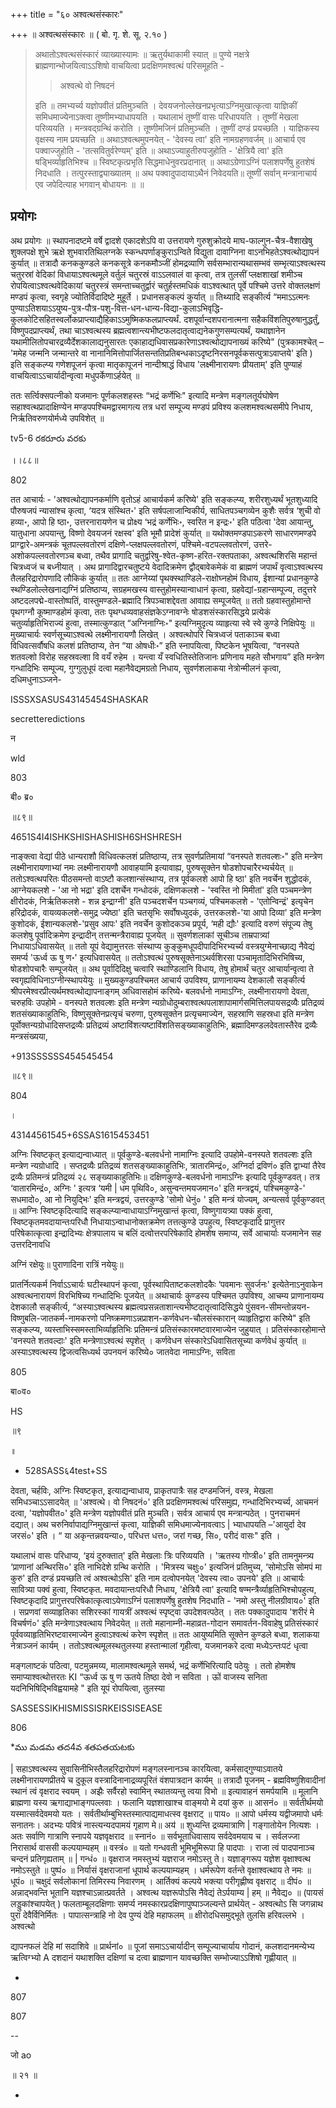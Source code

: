 +++
title = "६० अश्वत्थसंस्कारः"

+++
॥ अश्वत्थसंस्कारः ॥ ( बो. गृ. शे. सू. २.१० ) 

> अथातोऽश्वत्थसंस्कारं व्याख्यास्यामः ॥ ऋतुर्यथाकामी स्यात् ॥ पुण्ये नक्षत्रे ब्राह्मणान्भोजयित्वाऽऽशिषो वाचयित्वा प्रदक्षिणमश्वत्थं परिसमूहति -
>
>> अश्वत्थे वो निषदनं
>
> इति ॥ तमभ्यर्च्य यज्ञोपवीतं प्रतिमुञ्चति । देवयजनोल्लेखनप्रभृत्याऽग्निमुखात्कृत्वा याज्ञिकीं समिधमाज्येनाऽक्त्वा तूष्णीमभ्याधापयति । यथालाभं तूष्णीं वासः परिधापयति । तूष्णीं मेखला परिव्ययति । मन्त्रवद्ग्रन्थिं करोति । तूष्णीमजिनं प्रतिमुञ्चति । तूष्णीं दण्डं प्रयच्छति । याज्ञिकस्य वृक्षस्य नाम प्रयच्छति ॥ अथाऽश्वत्थमुपनयेत् - 'देवस्य त्वा' इति नामग्रहणवर्जम् ॥ आचार्य एव पक्वाज्जुहोति - 'तत्सवितुर्वरेण्यम्' इति ॥ अथाऽज्याहुतीरुपजुहोति - 'क्षेत्रियै त्वा' इति षड्भिर्व्याहृतिभिश्च ॥ स्विष्टकृत्प्रभृति सिद्धमाधेनुवरप्रदानात् ॥ अथाऽग्रेणाऽग्निं पलाशपर्णेषु हुतशेषं निदधाति । तत्पुरस्ताद्व्याख्यातम् ॥ अथ पक्वादुपादायाऽथैनं निवेदयति॥ तूष्णीं सर्वान् मन्त्रानाचार्य एव जपेदित्याह भगवान् बोधायनः ॥  ॥

## प्रयोगः

अथ प्रयोगः ॥ स्थापनादष्टमे वर्षे द्वादशे एकादशेऽपि वा उत्तरायणे गुरुशुक्रोदये माघ-फाल्गुन-चैत्र-वैशाखेषु शुक्लपक्षे शुभे ऋक्षे शुभवारतिथिलग्नके स्कन्धपर्णाङ्कुराऽन्विते विद्युता दावाग्निना वाऽनभिहतेऽश्वत्थोद्यापनं कुर्यात् ॥ तत्रादौ कनककुण्डले कनकसूत्रे कनकमौञ्जीं होमद्रव्याणि सर्वसम्भारान्यथासम्भवं सम्भृत्याऽश्वत्थस्य चतुरस्रां वेदिकां विधायाऽश्वत्थमूले वर्तुलं चतुरस्रं वाऽऽलवालं वा कृत्वा, तत्र तुलसीं प्लक्षशाखां शमीञ्च रोपयित्वाऽश्वत्थवेदिकायां चतुरस्त्रं समन्ताच्चतुर्द्वारं चतुर्हस्तमधिकं वाऽश्वत्थात् पूर्वे पश्चिमे उत्तरे वोक्तलक्षणं मण्डपं कृत्वा, स्वगृहे ज्योतिर्विदादिष्टे मुहूर्ते । 
प्रधानसङ्कल्पं कुर्यात् ॥ तिथ्यादि सङ्कीर्त्य “ममाऽऽत्मनः पुण्याऽतिशयाऽऽयुष्य-पुत्र-पौत्र-पशु-वित्त-धन-धान्य-विद्या-कुलाऽभिवृद्धि-
कुलकोटिसहितस्वर्लोकप्राप्त्याद्यैहिकाऽऽमुष्मिकफलप्राप्त्यर्थं. दशपूर्वान्दशपरानात्मना सहैकविंशतिपुरुषानुद्धर्तुं, विष्णुपदप्राप्त्यर्थं, तथा चाऽश्वत्थस्य ब्रह्मत्वशान्त्यभीष्टफलदातृत्वाद्यनेकगुणसम्पत्यर्थं, यथाज्ञानेन यथामीलितोपचारद्रव्यैर्देशकालाद्यनुसारतः एकाहाद्यधिवासप्रकारेणाऽश्वत्थोद्यापनाख्यं करिष्ये" (पुत्रकामश्चेत् – 'ममेह जन्मनि जन्मान्तरे वा नानानिमित्तोपार्जितसन्ततिप्रतिबन्धकाऽदृष्टनिरसनपूर्वकसत्पुत्राऽवाप्तये' इति ) इति सङ्कल्प्य गणेशपूजनं कृत्वा मातृकापूजनं नान्दीश्राद्धं विधाय 'लक्ष्मीनारायणः प्रीयताम्' इति पुण्याहं वाचयित्वाऽऽचार्यादीन्वृत्वा मधुपर्केणाऽर्हयेत् ॥

ततः सर्त्विक्सपत्नीको यजमानः पूर्णकलशहस्तः “भद्रं कर्णेभिः" इत्यादि मन्त्रेण मङ्गलतूर्यघोषेण सहाश्वत्थप्रादाक्षिण्येन मण्डपपश्चिमद्वारमागत्य तत्र धरां सम्पूज्य मण्डपं प्रविश्य कलशमश्वत्थसमीपे निधाय, निर्ऋतिवरुणयोर्मध्ये उपविशेत् ॥

tv5-6 రకరూరు వరకు

।।८८॥

802

तत आचार्यः - 'अश्वत्थोद्यापनकर्माणि वृतोऽहं आचार्यकर्म करिष्ये' इति सङ्कल्प्य, शरीरशुध्यर्थं भूतशुध्यादि पौरुषजपं न्यासांश्च कृत्वा, ‘यदत्र संस्थित॰' इति सर्षपलाजान्विकीर्य, साधितपञ्चगव्येन कुशैः सर्वत्र ‘शुची वो हव्या॰, आपो हि ष्ठा॰, उत्तरनारायणेन च प्रोक्ष्य ‘भद्रं कर्णेभिः॰, स्वरित न इन्द्रः॰' इति पठित्वा 'देवा आयान्तु, यातुधाना अपयान्तु, विष्णो देवयजनं रक्षस्व' इति भूमौ प्रादेशं कुर्यात् ॥ यथोक्तमण्डपाऽकरणे साधारणमण्डपे प्राग्द्वारे-अमन्त्रकं चूतपल्लवतोरणं दक्षिणे-प्लक्षपल्लवतोरणं, पश्चिमे-वटपल्लवतोरणं, उत्तरे-अशोकपल्लवतोरणञ्च बध्वा, तथैव प्रागादि चतुर्द्वारेषु-श्वेत-कृष्ण-हरित-रक्तपताका, अश्वत्थशिरसि महान्तं चित्रध्वजं च बध्नीयात् । अथ प्रागादिद्वारचतुष्टये वेदादिक्रमेण द्वौद्बावेकमेकं वा ब्राह्मणं जपार्थं वृत्वाऽश्वत्थस्य तैलहरिद्रारोपणादि लौकिकं कुर्यात् ॥ ततः आग्नेय्यां पृथक्स्थाण्डिले-राक्षोघ्नहोमं विधाय, ईशान्यां प्रधानकुण्डे स्थण्डिलोल्लेखनाद्यग्निं प्रतिष्ठाप्य, सग्रहमखस्य वास्तुहोमस्यान्वाधानं कृत्वा, ग्रहवेद्यां-ग्रहान्सम्पूज्य, तदुत्तरे अष्टदलपद्मे-वास्तोष्पतिं, वास्तुमण्डले-ब्रह्मादि त्रिपञ्चाशद्देवता आवाह्य सम्पूजयेत् ॥ ततो ग्रहवास्तुहोमान्ते पृथगग्नौ कूष्माण्डहोमं कृत्वा, ततः पृथग्धव्यवाहसंज्ञकेऽग्नावग्नेः षोडशसंस्कारसिद्धये प्रत्येकं चतुर्व्याहृतिभिराज्यं हुत्वा, तस्मात्कुण्डात् “अग्निनाग्निः॰" इत्यग्निमुदृत्य व्याहृत्या स्वे स्वे कुण्डे निक्षिपेयुः ॥ मुख्याचार्यः स्वर्णसूच्याऽश्वत्थे लक्ष्मीनारायणौ लिखेत् । अश्वत्थोपरि चित्रध्वजं पताकाञ्च बध्वा विधिवत्सर्वौषधि कलशं प्रतिष्ठाप्य, तेन “या ओषधीः॰” इति स्नापयित्वा, पिष्टकेन भूषयित्वा, 
“वनस्पते शतवल्शो विरोह सहस्रवल्शा वि वयँ रुहेम । यन्त्वा यँ स्वधितिस्तेतिजानः प्रणिनाय महते सौभगाय” इति मन्त्रेण गन्धादिभिः सम्पूज्य, गुग्गुलुधूपं दत्वा महानैवेद्यमग्रतो निधाय, सुवर्णशलाकया नेत्रोन्मीलनं कृत्वा, दधिमधुनाऽञ्जने-

ISSSXSASUS43145454SHASKAR

secretteredictions

न

wld

803

बी० ब्र०

॥८९॥

4651S4I4ISHKSHISHASHISH6SHSHRESH

नाङ्क्त्वा वेद्यां पीठे धान्यराशौ विधिवत्कलशं प्रतिष्ठाप्य, तत्र सुवर्णप्रतिमायां “वनस्पते शतवल्शः॰" इति मन्त्रेण लक्ष्मीनारायणाभ्यां नमः लक्ष्मीनारायणौ आवाहयामि इत्यावाह्य, पुरुषसूक्तेन षोडशोपचारैरभ्यर्चयेत् ॥ ततोऽश्वत्थपरितः पीठसमन्तो वाऽष्टौ कलशान्संस्थाप्य, तत्र पूर्वकलशे आपो हि ष्ठा' इति नवर्चेन शुद्धोदकं, आग्नेयकलशे - 'आ नो भद्रा' इति दशर्चेन गन्धोदकं, दक्षिणकलशे - 'स्वस्ति नो मिमीतां' इति पञ्चमन्त्रेण क्षीरोदकं, निर्ऋतिकलशे - शन्न इन्द्राग्नी' इति पञ्चदशर्चेन पञ्चगव्यं, पश्चिमकलशे - 'एतोन्विन्द्रं' इत्यृचेन हरिद्रोदकं, वायव्यकलशे-समुद्र ज्येष्ठा' इति चतसृभिः सर्वोषध्युदकं, उत्तरकलशे-'या आपो दिव्या' इति मन्त्रेण कुशोदकं, ईशान्यकलशे-'प्रसुव आपः' इति नवर्चेन कुशोदकञ्च प्रपूर्य, ‘मही द्यौः' इत्यादि वरुणं संपूज्य तेषु कलशेषु पूर्वादिक्रमेण इन्द्रादीन् तत्तन्मन्त्रैरावाह्य पूजयेत् ॥ सुवर्णशलाकां सूचीञ्च ताम्रपात्र्यां निधायाऽधिवासयेत् ॥ ततो यूपं वेद्यामुत्तरतः संस्थाप्य कुङ्कुमधूपदीपादिभिरभ्यर्च्य वस्त्रयुग्मेनाच्छाद्य नैवेद्यं समर्प्य 'ऊर्ध्व ऊ षु ण॰' इत्यधिवासयेत् ॥ ततोऽश्वत्थं पुरुषसूक्तेनाऽथर्वशिरसा पञ्चामृतादिभिरभिषिच्य, षोडशोपचारैः सम्पूजयेत् ॥ अथ पूर्वादिदिक्षु चत्वारि स्थाण्डिलानि विधाय, तेषु होमार्थं चतुर आचार्यान्वृत्वा ते स्वगृह्यविधिनाऽग्नीन्स्थापयेयुः ॥ मुख्यकुण्डपश्चिमत आचार्य उपविश्य, प्राणानायम्य देशकालौ सङ्कीर्त्य श्रीपरमेश्वरप्रीत्यर्थमश्वत्थोद्यापनाङ्गम् अधिवासहोमं करिष्ये॰ बलवर्धनो नामाऽग्निः, लक्ष्मीनारायणो देवता, चरुहविः उपहोमे - वनस्पते शतवल्शः इति मन्त्रेण न्यग्रोधोदुम्बराश्वत्थपलाशापामार्गसमित्तिलपायसद्रव्यैः प्रतिद्रव्यं शतसंख्याकाहुतिभिः, विष्णुसूक्तेनप्रत्यृचं चरुणा, पुरुषसूक्तेन प्रत्यृचमाज्येन, सहस्राणि सहस्रधा इति मन्त्रेण पूर्वोक्तन्यग्रोधादिसप्तद्रव्यैः प्रतिद्रव्यं अष्टाविंशत्यष्टाविंशतिसङ्ख्याकाहुतिभिः, ब्रह्मादिमण्डलदेवतास्तैरेव द्रव्यैः मन्त्रसंख्यया,

+913SSSSSS454545454

॥८९॥

804

।

43144561545+6SSAS1615453451

अग्निः स्विष्टकृत् इत्याद्यन्वाध्यात् ॥ पूर्वकुण्डे-बलवर्धनो नामाग्निः इत्यादि उपहोमे-वनस्पते शतवल्शः इति मन्त्रेण न्यग्रोधादि । सप्तद्रव्यैः प्रतिद्रव्यं शतसङ्ख्याकाहुतिभिः, त्रातारमिन्द्रं०, अग्निर्दा द्रविणं० इति द्वाभ्यां तैरेव द्रव्यैः प्रतिमन्त्रं प्रतिद्रव्यं २८ सङ्ख्याकाहुतिभिः॥ दक्षिणकुण्डे-बलवर्धनो नामाऽग्निः इत्यादि पूर्वकुण्डवत्। तत्र ‘वातारमिन्द्रं०, अग्निः ' इत्यत्र ‘यमी | धम पृथिवि०, असुन्वन्तमयजमान०' इति मन्त्रद्वयं, पश्चिमकुण्डे-' सधमादो०, आ नो नियुद्भिः' इति मन्त्रद्वयं, उत्तरकुण्डे 'सोमो धेनुं० ' इति मन्त्रं योज्यम्, अन्यत्सर्व पूर्वकुण्डवत् ॥ आग्निः स्विष्टकृदित्यादि सङ्कल्प्यान्वाधायाऽग्निमुखान्तं कृत्वा, विष्णुगायत्र्या पक्कं हुत्वा, स्विष्टकृतमवदायान्तःपरिधौ निधायाऽन्वाधानोक्तक्रमेण तत्तत्कुण्डे उपहुत्य, स्विष्टकृदादि प्रागुत्तर परिषेकात्कृत्वा इन्द्रादिभ्यः क्षेत्रपालाय च बलिं दत्वोत्तरपरिषेकादि होमशेष समाप्य, सर्वे आचार्याः यजमानेन सह उत्तरदिनावधि

अग्निं रक्षेयुः॥ पुराणादिना रात्रिं नयेयुः॥

प्रातर्नित्यकर्म निर्वाऽऽचार्यः घटीस्थापनं कृत्वा, पूर्वस्थापिताष्टकलशोदकैः ‘पवमानः सुवर्जनः' इत्येतेनाऽनुवाकेन अश्वत्थनारायणं विरभिषिच्य गन्धादिभिः पूजयेत् ॥ अथाचार्यः कुण्डस्य पश्चिमत उपविश्य, आचम्य प्राणानायम्य देशकालौ सङ्कीर्त्य, “अस्याऽश्वत्थस्य ब्रह्मत्वप्रसन्नताशान्त्यभीष्टदातृत्वादिसिद्धये पुंसवन-सीमन्तोन्नयन-विष्णुबलि-जातकर्म-नामकरणो पनिष्क्रमणाऽन्नप्राशन-कर्णवेधन-चौलसंस्कारान् व्याहृतिद्वारा करिष्ये" इति सङ्कल्प्य, व्यस्ताभिस्समस्ताभिर्व्याहृतिभिः प्रतिमन्त्रं प्रतिसंस्कारमष्टवारमाज्येन जुहुयात् । प्रतिसंस्कारहोमान्ते 'वनस्पते शतवल्दाः' इति मन्त्रेणाऽश्वत्थं स्पृशेत् । कर्णवेधन संस्कारेऽधिवासितसूच्या कर्णवेधं कुर्यात् ॥ अस्याऽश्वत्थस्य द्विजत्वसिध्यर्थ उपनयनं करिष्ये० जातवेदा नामाऽग्निः, सविता

805

बा०व०

HS

॥९

॥

- 528SASS६4test+SS

देवता, चर्हविः, अग्निः स्विष्टकृत, इत्याद्यन्वाधाय, प्राकृतपात्रैः सह दण्डमजिनं, वस्त्र, मेखला समिधञ्चाऽऽसादयेत् ॥ 'अश्वत्थे। वो निषदनं०' इति प्रदक्षिणमश्वत्थं परिसमुह्य, गन्धादिभिरभ्यर्च्य, आचमनं दत्वा, 'यज्ञोपवीत०' इति मन्त्रेण यज्ञोपवीतं प्रति मुञ्चति। सर्वत्र आचार्य एव मन्त्रान्पठेत् । पुनराचमनं दद्यात्। अथ चरुनिर्वापाद्यग्निमुखान्तं कृत्वा, याज्ञिकी समिधमाज्येनावत्वाऽ | भ्याधापयति –'आयुर्दा देव जरसं०' इति । “ या अकृन्तन्नवयन्या०, परिधत्त धत्त०, जरां गच्छ, सि०, परीदं वासः" इति ।

यथालाभं वासः परिधाप्य, ‘इयं दुरुक्तात्' इति मेखलाः त्रिः परिव्ययति । 'ऋतस्य गोप्त्री०' इति तामनुमन्त्र्य ‘प्राणानां अन्थिरसि०' इति नाभिदेशे ग्रन्थि करोति । 'मित्रस्य चक्षुः०' इत्यजिनं प्रतिमुच्य, ‘सोमोऽसि सोमपं मा कुरु' इति दण्डं प्रयच्छति त्वं अश्वत्थोऽसि' इति नाम दत्वोपनयेत् 'देवस्य त्वा० उपनये' इति ॥ आचार्यः सावित्र्या पक्वं हुत्वा, स्विष्टकृत. मवदायान्तःपरिधौ निधाय, 'क्षेत्रियै त्वा' इत्यादि षण्मन्त्रैर्व्याहृतिभिश्चोपहुत्य, स्विष्टकृदादि प्रागुत्तरपरिषेकात्कृत्वाऽयेणाऽग्निं पलाशपर्णेषु हुतशेष निदधाति - 'नमो अस्तु नीलग्रीवाय०' इति । सप्रणवां सव्याहृतिका सशिरस्कां गायत्रीं अश्वत्थं स्पृष्ट्वा उपदेशवत्पठेत् । ततः पक्कादुपादाय 'शरीरं मे विचर्षणं०' इति मन्त्रेणाऽश्वत्थाय निवेदयेत् ॥ ततो महानाम्नी-महाव्रत-गोदान समावर्तन-विवाहेषु प्रतिसंस्कारं पूर्ववव्याहृतिभिरष्टवारमाज्येन हुत्वाऽश्वत्थं करेण स्पृशेत् ॥ ततः आयुष्यमिति सूक्तेन कुण्डले बध्वा, शलाकया नेत्राञ्जनं कार्यम् । ततोऽश्वत्थमूलस्थतुलस्या हस्तान्मालां गृहीत्वा, यजमानकरे दत्वा मध्येऽन्तःपटं धृत्वा

मङ्गलाष्टकं पठित्वा, पटमुन्नमय्य, मालामश्वत्थमूले समर्थ, भद्रं कर्णेभिरित्यादि पठेयुः । ततो होमशेष समाप्याश्वत्थोत्तरतः KI “ऊर्ध्व ऊ षु ण ऊतये तिष्ठा देवो न सविता । ऊों वाजस्य सनिता यदनिभिषिद्भिविह्वयामहे " इति यूपं रोपयित्वा, तुलस्या

SASSESSIKHISMISSISRKEISSISEASE

806

*ము మడమ తద4వ శతపతయటకు

| सहाऽश्वत्थस्य सुवासिनीभिस्तैलहरिद्रारोपणं मङ्गलस्नानञ्च कारयित्वा, कर्मसाद्गुण्याऽवातये लक्ष्मीनारायणप्रीतये च दुकूल वस्त्रादिनानाद्रव्यपूरितं वंशपात्रदान कार्यम् ॥ तत्रादौ पूजनम् - ब्रह्मविष्णुशिवादीनां स्थानं त्वं वृक्षराद स्वयम् । अझैः सर्वैरहो स्वामिन् स्थातव्यन्तु त्वया विभो ॥ इत्यावाहनं समर्पयामि ॥ मूलानि ब्राह्मणा यस्य ऋगाद्याभाङ्गपल्लवाः । फलानि यज्ञशाखाश्च वाङ्मयो मे दयां कुरु ॥ आसनं० ॥ सर्वतीर्थमयो यस्मात्सर्वदेवमयो यतः । सर्वतीर्थाम्बुभिस्तस्मात्पाद्यमाधत्स्व वृक्षराट् ॥ पाय० ॥ आपो धर्मस्य यद्वीजमापो धर्मः सनातनः। अदभ्यः पवित्रं नास्त्यन्यदपामयं गृहाण मे॥ अय॑ ॥ शुध्यन्ति द्रव्यमात्राणि | गङ्गातोयेन नित्यशः । अतः सर्वाणि गात्राणि स्नापये यज्ञवृक्षराद ॥ स्नानं० ॥ सर्वभूताधिवासाय सर्वदेवमयाय च । सर्वलज्जा निरासार्थ वाससी कल्पयाम्यहम् ॥ वस्त्रं० ॥ यतो गन्धवती भूमिभूमिरूपा हि पादपाः । राजा त्वं पादपानाञ्च चन्दनं प्रतिगृह्यताम् ॥ | गन्धं० ॥ वृक्षराज नमस्तुभ्यं यज्ञराज नमोऽस्तु ते। यज्ञाङ्गरूप यज्ञेश वृक्षाश्वत्थ नमोऽस्तुते ॥ पुष्पं० ॥ निर्यासं वृक्षराजानां धूपार्थ कल्पयाम्यहम् । धर्मरूपेण वर्तन्ते वृक्षाश्वत्थाय ते नमः ॥ धूपं० ॥ चक्षुदं सर्वलोकानां तिमिरस्य निवारणम् । आर्तिक्यं कल्पये भक्त्या परीगृह्णीष्व वृक्षराट् ॥ दीपं० ॥ अन्नाद्भवन्ति भूतानि यज्ञश्चाऽन्नात्प्रवर्तते । अश्वत्थ यज्ञरूपोऽसि नैवेद्यं तेऽर्पयाम्य | हम् ॥ नैवेद्य० ॥ (पायसं लड्डुकांश्चापयेत् ) फलताम्बूलदक्षिणाः समर्प्य नमस्कारप्रदक्षिणापुष्पाञ्जल्यन्ते प्रार्थयेत् - अश्वत्थोऽ सि जगन्नाथ पुरा देवैर्विनिर्मितः । पापात्सन्त्राहि नो देव पुण्यं देहि महाफलम् ॥ क्षीरोदधिसमुद्भूते तुलसि हरिवल्लभे । अश्वत्थो

द्यापनफलं देहि मां सदाशिवे ॥ प्रार्थनां० ॥ पूजां समाऽऽचार्यादीन् सम्पूज्याचार्याय गोदानं, कलशदानमन्येभ्य ऋत्विग्भ्यो A दशदानं यथाशक्ति दक्षिणां च दत्वा ब्राह्मणान यावच्छक्ति सम्भोज्याऽऽशिषो गृह्णीयात् ॥

-

807

807

--

जो ao

॥ २१ ॥

-
